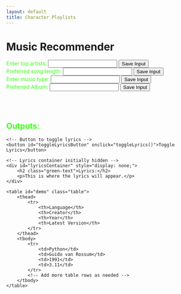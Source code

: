 ```yaml
---
layout: default
title: Character Playlists
---
```


<html>
<head>
    <!-- load jQuery and DataTables output style and scripts -->
    <link rel="stylesheet" type="text/css" href="https://cdn.datatables.net/1.13.4/css/jquery.dataTables.min.css">
    <script type="text/javascript" language="javascript" src="https://code.jquery.com/jquery-3.6.0.min.js"></script>
    <script type="text/javascript" language="javascript" src="https://cdn.datatables.net/1.13.4/js/jquery.dataTables.min.js"></script>
    <style>
        .green-text {
            color: #39FF14;
        }
    </style>
</head>
<!-- Body contains the contents of the Document -->
<body>
    <h1>Music Recommender</h1>
    <div id="inputOutputPairs">
        <!-- Input and Output Pairs -->
        <div class="pair">
            <label for="genreInput" class="green-text">Enter top artists:</label>
            <input type="text" id="genreInput" class="green-text">
            <button onclick="saveInput('genreInput', 'genreOutput')">Save Input</button>
        </div>
        <div class="pair">
            <label for="tempoInput" class="green-text">Preferred song length:</label>
            <input type="text" id="tempoInput" class="green-text">
            <button onclick="saveInput('tempoInput', 'tempoOutput')">Save Input</button>
        </div>
        <div class="pair">
            <label for="musicTypeInput" class="green-text">Enter music type:</label>
            <input type="text" id="musicTypeInput" class="green-text">
            <button onclick="saveInput('musicTypeInput', 'musicTypeOutput')">Save Input</button>
        </div>
        <div class="pair">
            <label for="albumInput" class="green-text">Preferred Album:</label>
            <input type="text" id="albumInput" class="green-text">
            <button onclick="saveInput('albumInput', 'albumOutput')">Save Input</button>
        </div>
    </div>
    <br>
    <br>
    <br>
    <div id="outputContainer">
        <h2 class="green-text">Outputs:</h2>
        <div id="genreOutput" class="green-text"></div>
        <div id="tempoOutput" class="green-text"></div>
        <div id="musicTypeOutput" class="green-text"></div>
        <div id="albumOutput" class="green-text"></div>
    </div>

    <!-- Button to toggle lyrics -->
    <button id="toggleLyricsButton" onclick="toggleLyrics()">Toggle Lyrics</button>

    <!-- Lyrics container initially hidden -->
    <div id="lyricsContainer" style="display: none;">
        <h2 class="green-text">Lyrics:</h2>
        <p>This is where the lyrics will appear.</p>
    </div>
    
    <table id="demo" class="table">
        <thead>
            <tr>
                <th>Language</th>
                <th>Creator</th>
                <th>Year</th>
                <th>Latest Version</th>
            </tr>
        </thead>
        <tbody>
            <tr>
                <td>Python</td>
                <td>Guido van Rossum</td>
                <td>1991</td>
                <td>3.11</td>
            </tr>
            <!-- Add more table rows as needed -->
        </tbody>
    </table>
</body>

<!-- Script is used to embed executable code -->
<script>
    const url = "https://awsrags-flask.stu.nighthawkcodingsociety.com/api/song/"

    const options = {
        method: 'GET',
        mode: 'cors',
        cache: 'default',
        credentials: 'omit',
        headers: {
            'Content-Type': 'application/json'
        }
    };
    
    // Function to save user input to the specified output box
    function saveInput(inputId, outputId) {
        const inputField = document.getElementById(inputId);
        const inputValue = inputField.value;
        if (inputValue) {
            const outputBox = document.getElementById(outputId);
            outputBox.textContent = `${inputId.replace('Input', '')}: ${inputValue}`;
            inputField.value = '';
        } else {
            alert("Please enter a value before saving.");
        }
    }

    // Function to toggle the visibility of the lyrics container
    function toggleLyrics() {
        const lyricsContainer = document.getElementById('lyricsContainer');
        const button = document.getElementById('toggleLyricsButton');

        if (lyricsContainer.style.display === 'none') {
            lyricsContainer.style.display = 'block';
            button.textContent = 'Hide Lyrics';
        } else {
            lyricsContainer.style.display = 'none';
            button.textContent = 'Show Lyrics';
        }
    }

    $("#demo").DataTable();
</script>
</html>
